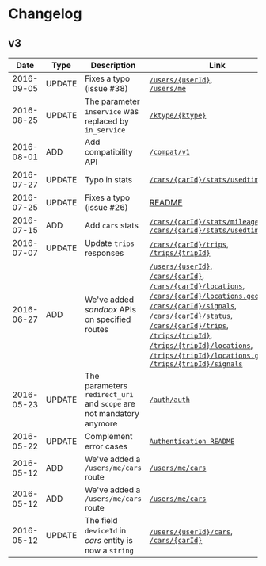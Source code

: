 # Changelog

## v3

|Date|Type|Description|Link|
|---|---|---|---|
|2016-09-05|UPDATE|Fixes a typo (issue #38)|[`/users/{userId}`](api/v3/users/user_id.md), <br />[`/users/me`](api/v3/users/me.md)|
|2016-08-25|UPDATE|The parameter `inservice` was replaced by `in_service`|[`/ktype/{ktype}`](compat/v1/ktype/ktype.md)
|2016-08-01|ADD|Add compatibility API|[`/compat/v1`](compat/v1/README.md)|
|2016-07-27|UPDATE|Typo in stats|[`/cars/{carId}/stats/usedtime`](api/v3/cars/stats/usedtime.md)|
|2016-07-25|UPDATE|Fixes a typo (issue #26)|[README](api/v3/README.md)|
|2016-07-15|ADD|Add `cars` stats|[`/cars/{carId}/stats/mileage`](api/v3/cars/stats/mileage.md),<br />[`/cars/{carId}/stats/usedtime`](api/v3/cars/stats/usedtime.md)|
|2016-07-07|UPDATE|Update `trips` responses|[`/cars/{carId}/trips`](api/v3/cars/trips.md),<br />[`/trips/{tripId}`](api/v3/trips/trip_id.md)|
|2016-06-27|ADD|We've added *sandbox* APIs on specified routes|[`/users/{userId}`](api/v3/users/user_id.md), <br/>[`/cars/{carId}`](api/v3/cars/car_id.md),  <br/>[`/cars/{carId}/locations`](api/v3/cars/locations.md), <br/>[`/cars/{carId}/locations.geojson`](api/v3/cars/locations-geojson.md), <br/>[`/cars/{carId}/signals`](api/v3/cars/signals.md), <br/>[`/cars/{carId}/status`](api/v3/cars/status.md), <br/>[`/cars/{carId}/trips`](api/v3/cars/trips.md), <br/>[`/trips/{tripId}`](api/v3/trips/trip_id.md), <br/>[`/trips/{tripId}/locations`](api/v3/trips/locations.md), <br/>[`/trips/{tripId}/locations.geojson`](api/v3/trips/locations-geojson.md), <br/>[`/trips/{tripId}/signals`](api/v3/trips/signals.md)|
|2016-05-23|UPDATE|The parameters `redirect_uri` and `scope` are not mandatory anymore|[`/auth/auth`](api/v3/auth/auth.md)|
|2016-05-22|UPDATE|Complement error cases|[`Authentication README`](api/v3/auth/README.md)
|2016-05-12|ADD|We've added a `/users/me/cars` route|[`/users/me/cars`](api/v3/users/me/cars.md)|
|2016-05-12|ADD|We've added a `/users/me/cars` route|[`/users/me/cars`](api/v3/users/me/cars.md)|
|2016-05-12|UPDATE|The field `deviceId` in *cars* entity is now a `string`|[`/users/{userId}/cars`](api/v3/users/cars.md), <br/>[`/cars/{carId}`](api/v3/cars/car_id.md)|
